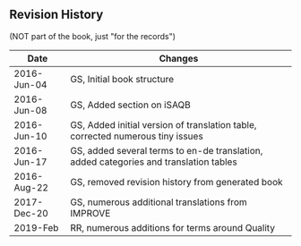 ## Revision History
(NOT part of the book, just "for the records")

|Date       |Changes                        |
|-----------|-------------------------------|
|2016-Jun-04 |GS, Initial book structure        |
|2016-Jun-08 |GS, Added section on iSAQB        |
|2016-Jun-10 |GS, Added initial version of translation table, corrected numerous tiny issues |
|2016-Jun-17 |GS, added several terms to en-de translation, added categories and translation tables |
|2016-Aug-22 |GS, removed revision history from generated book |
|2017-Dec-20 |GS, numerous additional translations from IMPROVE |
|2019-Feb    |RR, numerous additions for terms around Quality |

